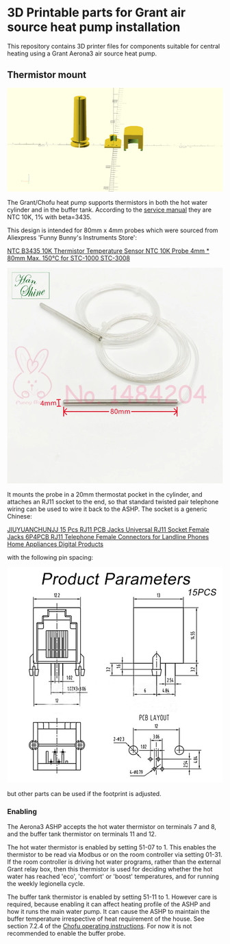 # 3D Printable parts for Grant air source heat pump installation

This repository contains 3D printer files for components suitable for
central heating using a Grant Aerona3 air source heat pump.

## Thermistor mount

![Rendering](thermistor-boss/thermistor_boss_rj11.png)

The Grant/Chofu heat pump supports thermistors in both the hot water
cylinder and in the buffer tank.  According to the [service
manual](https://github.com/aerona-chofu-ashp/docs/blob/main/Chofu/R32/SERVICE%20MANUAL_AEYC-xx42%2C-xx43XU-GR%20(RA-98(5)).pdf)
they are NTC 10K, 1% with beta=3435.

This design is intended for 80mm x 4mm probes which were sourced from
Aliexpress 'Funny Bunny's Instruments Store':

[NTC B3435 10K Thermistor Temperature Sensor NTC 10K Probe 4mm * 80mm Max. 150°C for STC-1000 STC-3008](https://www.aliexpress.com/item/32882640194.html)

![Thermistor probe](images/thermistor-probe.webp)

It mounts the probe in a 20mm thermostat pocket in the cylinder, and
attaches an RJ11 socket to the end, so that standard twisted pair telephone
wiring can be used to wire it back to the ASHP.  The socket is a generic
Chinese:

[JIUYUANCHUNJJ 15 Pcs RJ11 PCB Jacks Universal RJ11 Socket Female Jacks 6P4PCB RJ11 Telephone Female Connectors for Landline Phones Home Appliances Digital Products](https://www.amazon.co.uk/JIUYUANCHUNJJ-Universal-Telephone-Connectors-Appliances/dp/B0BFXHWNCM/)

with the following pin spacing:

![RJ11 footprint](images/rj11-footprint.jpg)

but other parts can be used if the footprint is adjusted.

### Enabling

The Aerona3 ASHP accepts the hot water thermistor on terminals 7 and 8, and
the buffer tank thermistor on terminals 11 and 12.

The hot water thermistor is enabled by setting 51-07 to 1.  This enables the
thermistor to be read via Modbus or on the room controller via setting
01-31.  If the room controller is driving hot water programs, rather than
the external Grant relay box, then this thermistor is used for deciding
whether the hot water has reached 'eco', 'comfort' or 'boost' temperatures,
and for running the weekly legionella cycle.

The buffer tank thermistor is enabled by setting 51-11 to 1.  However care
is required, because enabling it can affect heating profile of
the ASHP and how it runs the main water pump.  It can cause the ASHP to
maintain the buffer temperature irrespective of heat requirement of the house. 
See section 7.2.4 of the
[Chofu operating instructions](https://github.com/aerona-chofu-ashp/docs/blob/main/Chofu/R32/New-Zealand/Chofu-Operating-Installation-Manual-R32.pdf).
For now it is not recommended to enable the buffer probe.
